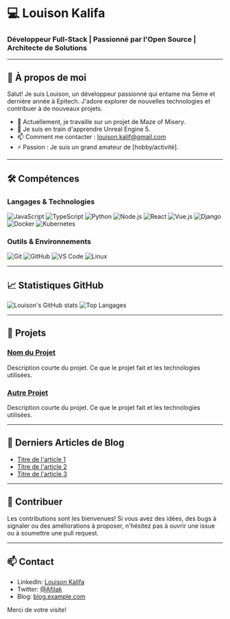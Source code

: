 # 💻 Louison Kalifa

### Développeur Full-Stack | Passionné par l'Open Source | Architecte de Solutions

---

## 🌟 À propos de moi

Salut! Je suis Louison, un développeur passionné qui entame ma 5ème et dernière année à Epitech. J'adore explorer de nouvelles technologies et contribuer à de nouveaux projets.

- 🔭 Actuellement, je travaille sur un projet de Maze of Misery.
- 🌱 Je suis en train d'apprendre Unreal Engine 5.
- 📫 Comment me contacter : [louison.kalif@gmail.com](mailto:louison.kalif@gmail.com)
- ⚡ Passion : Je suis un grand amateur de [hobby/activité].

---

## 🛠️ Compétences

### Langages & Technologies

![JavaScript](https://img.shields.io/badge/-JavaScript-05122A?style=flat&logo=javascript)
![TypeScript](https://img.shields.io/badge/-TypeScript-05122A?style=flat&logo=typescript)
![Python](https://img.shields.io/badge/-Python-05122A?style=flat&logo=python)
![Node.js](https://img.shields.io/badge/-Node.js-05122A?style=flat&logo=node.js)
![React](https://img.shields.io/badge/-React-05122A?style=flat&logo=react)
![Vue.js](https://img.shields.io/badge/-Vue.js-05122A?style=flat&logo=vue.js)
![Django](https://img.shields.io/badge/-Django-05122A?style=flat&logo=django)
![Docker](https://img.shields.io/badge/-Docker-05122A?style=flat&logo=docker)
![Kubernetes](https://img.shields.io/badge/-Kubernetes-05122A?style=flat&logo=kubernetes)

### Outils & Environnements

![Git](https://img.shields.io/badge/-Git-05122A?style=flat&logo=git)
![GitHub](https://img.shields.io/badge/-GitHub-05122A?style=flat&logo=github)
![VS Code](https://img.shields.io/badge/-VS%20Code-05122A?style=flat&logo=visual-studio-code)
![Linux](https://img.shields.io/badge/-Linux-05122A?style=flat&logo=linux)

---

## 📈 Statistiques GitHub

![Louison's GitHub stats](https://github-readme-stats.vercel.app/api?username=Afilak&show_icons=true&theme=dark)
![Top Langages](https://github-readme-stats.vercel.app/api/top-langs/?username=Afilak&layout=compact&theme=dark)

---

## 🚀 Projets

### [Nom du Projet](https://github.com/Afilak/nom-du-projet)
Description courte du projet. Ce que le projet fait et les technologies utilisées.

### [Autre Projet](https://github.com/Afilak/autre-projet)
Description courte du projet. Ce que le projet fait et les technologies utilisées.

---

## 📝 Derniers Articles de Blog

- [Titre de l'article 1](https://blog.example.com/article-1)
- [Titre de l'article 2](https://blog.example.com/article-2)
- [Titre de l'article 3](https://blog.example.com/article-3)

---

## 🤝 Contribuer

Les contributions sont les bienvenues! Si vous avez des idées, des bugs à signaler ou des améliorations à proposer, n'hésitez pas à ouvrir une issue ou à soumettre une pull request.

---

## 📫 Contact

- LinkedIn: [Louison Kalifa](https://linkedin.com/in/louison-kalifa)
- Twitter: [@Afilak](https://twitter.com/Afilak)
- Blog: [blog.example.com](https://blog.example.com)

Merci de votre visite!
